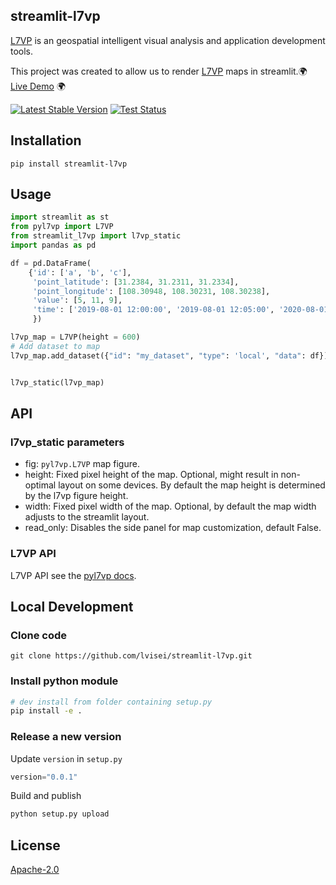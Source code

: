## streamlit-l7vp

[L7VP](https://github.com/antvis/L7VP) is an geospatial intelligent visual analysis and application development tools.

This project was created to allow us to render [L7VP](https://github.com/antvis/L7VP) maps in streamlit.🌍 [Live Demo](https://location-insight.streamlit.app) 🌍

[![Latest Stable Version](https://img.shields.io/pypi/v/streamlit-l7vp.svg)](https://pypi.python.org/pypi/streamlit-l7vp)
[![Test Status](https://github.com/lvisei/streamlit-l7vp/workflows/test/badge.svg)](https://github.com/lvisei/streamlit-l7vp/actions?query=workflow:test)

## Installation

```
pip install streamlit-l7vp
```

## Usage

```py
import streamlit as st
from pyl7vp import L7VP
from streamlit_l7vp import l7vp_static
import pandas as pd

df = pd.DataFrame(
    {'id': ['a', 'b', 'c'],
     'point_latitude': [31.2384, 31.2311, 31.2334],
     'point_longitude': [108.30948, 108.30231, 108.30238],
     'value': [5, 11, 9],
     'time': ['2019-08-01 12:00:00', '2019-08-01 12:05:00', '2020-08-01 11:55:00']
     })

l7vp_map = L7VP(height = 600)
# Add dataset to map
l7vp_map.add_dataset({"id": "my_dataset", "type": 'local', "data": df})


l7vp_static(l7vp_map)
```

## API

### l7vp_static parameters

- fig: `pyl7vp.L7VP` map figure.
- height: Fixed pixel height of the map. Optional, might result in non-optimal layout on some devices. By
  default the map height is determined by the l7vp figure height.
- width: Fixed pixel width of the map. Optional, by default the map width adjusts to the streamlit layout.
- read_only: Disables the side panel for map customization, default False.

### L7VP API

L7VP API see the [pyl7vp docs](https://github.com/antvis/L7VP/tree/master/bindings/pyl7vp#user-guide).

## Local Development

### Clone code

```shell
git clone https://github.com/lvisei/streamlit-l7vp.git
```

### Install python module

```sh
# dev install from folder containing setup.py
pip install -e .
```

### Release a new version

Update `version` in `setup.py`

```py
version="0.0.1"
```

Build and publish

```bash
python setup.py upload
```

## License

[Apache-2.0](./LICENSE)
